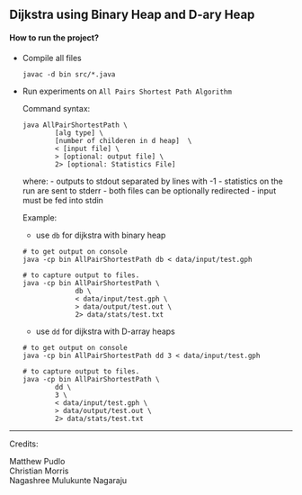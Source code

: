 ## Dijkstra using Binary Heap and D-ary Heap

#### How to run the project?

- Compile all files

    `javac -d bin src/*.java `

- Run experiments on `All Pairs Shortest Path Algorithm`
    
    Command syntax:
    ```
    java AllPairShortestPath \
            [alg type] \
            [number of childeren in d heap]  \
            < [input file] \
            > [optional: output file] \
            2> [optional: Statistics File]
    ```
    where:
        - outputs to stdout separated by lines with -1 
        - statistics on the run are sent to stderr
        - both files can be optionally redirected
        - input must be fed into stdin

    Example:
    
    - use `db` for dijkstra with binary heap
     ```
     # to get output on console
     java -cp bin AllPairShortestPath db < data/input/test.gph
     
     # to capture output to files.
     java -cp bin AllPairShortestPath \
                  db \
                  < data/input/test.gph \
                  > data/output/test.out \
                  2> data/stats/test.txt

     ```
    - use `dd` for dijkstra with D-array heaps      
    ```
    # to get output on console
    java -cp bin AllPairShortestPath dd 3 < data/input/test.gph

    # to capture output to files.
    java -cp bin AllPairShortestPath \
            dd \
            3 \
            < data/input/test.gph \
            > data/output/test.out \
            2> data/stats/test.txt
    ```
----

Credits:

Matthew Pudlo \
Christian Morris \
Nagashree Mulukunte Nagaraju
